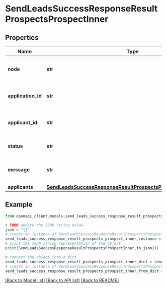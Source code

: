 # SendLeadsSuccessResponseResultProspectsProspectInner


## Properties

Name | Type | Description | Notes
------------ | ------------- | ------------- | -------------
**node** | **str** | A node identifier for the prospect. | [optional] 
**application_id** | **str** | The unique identifier for the application. | [optional] 
**applicant_id** | **str** | The unique identifier for the applicant. | [optional] 
**status** | **str** | The status of the prospect. | [optional] 
**message** | **str** | A message associated with the prospect. | [optional] 
**applicants** | [**SendLeadsSuccessResponseResultProspectsProspectInnerApplicants**](SendLeadsSuccessResponseResultProspectsProspectInnerApplicants.md) |  | [optional] 

## Example

```python
from openapi_client.models.send_leads_success_response_result_prospects_prospect_inner import SendLeadsSuccessResponseResultProspectsProspectInner

# TODO update the JSON string below
json = "{}"
# create an instance of SendLeadsSuccessResponseResultProspectsProspectInner from a JSON string
send_leads_success_response_result_prospects_prospect_inner_instance = SendLeadsSuccessResponseResultProspectsProspectInner.from_json(json)
# print the JSON string representation of the object
print(SendLeadsSuccessResponseResultProspectsProspectInner.to_json())

# convert the object into a dict
send_leads_success_response_result_prospects_prospect_inner_dict = send_leads_success_response_result_prospects_prospect_inner_instance.to_dict()
# create an instance of SendLeadsSuccessResponseResultProspectsProspectInner from a dict
send_leads_success_response_result_prospects_prospect_inner_from_dict = SendLeadsSuccessResponseResultProspectsProspectInner.from_dict(send_leads_success_response_result_prospects_prospect_inner_dict)
```
[[Back to Model list]](../README.md#documentation-for-models) [[Back to API list]](../README.md#documentation-for-api-endpoints) [[Back to README]](../README.md)


